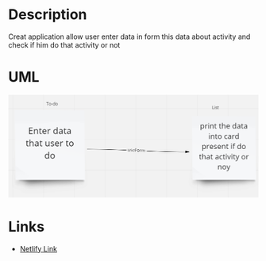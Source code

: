 # Description
Creat application allow user enter data in form this data about activity and check if him do that activity or not

# UML
![](./todoUML.png)

# Links
- [Netlify Link](https://628246bc156c5d00090c59ee--stunning-cobbler-57f80b.netlify.app/)